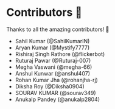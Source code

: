 # Contributors 💜

Thanks to all the amazing contributors! 🎉

- Sahil Kumar (@SahilKumarIN)
- Aryan Kumar (@Mystify7777)
- Rishiraj Singh Rathore (@flickerbot)
- Ruturaj Pawar (@Ruturaj-007)
- Megha Vaswani (@megha-66)
- Anshul Kunwar (@anshul407)
- Rohan Kumar Jha (@rohanjha-rj)
- Diksha Roy (@Diksha0904)
- SOURAV KUMAR (@sourav349)
- Anukalp Pandey (@anukalp2804)

